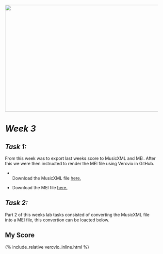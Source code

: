 <p align="center">
<img src="https://i.pinimg.com/originals/97/ca/d7/97cad78df76788f6c3f5edc58fb110d2.jpg" width="1000" height="350">
</p>

# *Week 3*

## *Task 1:*
From this week was to export last weeks score to MusicXML and MEI. After this we were then instructed to render the MEI file using Verovio in GitHub.
- <p> <br/> Download the MusicXML file <a href="https://github.com/emmahendry/MCA-2023/blob/master/data/Amnesia%205%20Seconds%20of%20Summer1.musicxml"> here.</a> 
- Download the MEI file <a href="https://github.com/emmahendry/MCA-2023/blob/master/data/Amnesia5SecondsofSummer1-Piano.mei"> here.</a>


## *Task 2:*
Part 2 of this weeks lab tasks consisted of converting the MusicXML file into a MEI file, this convertion can be loacted below. 

## My Score

{% include_relative verovio_inline.html %}








